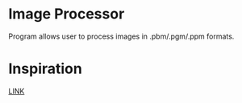 # Image Processor
Program allows user to process images in .pbm/.pgm/.ppm formats.

# Inspiration
[LINK](http://kcir.pwr.edu.pl/~mucha/PProg/PProg_lab_03/index.html) 